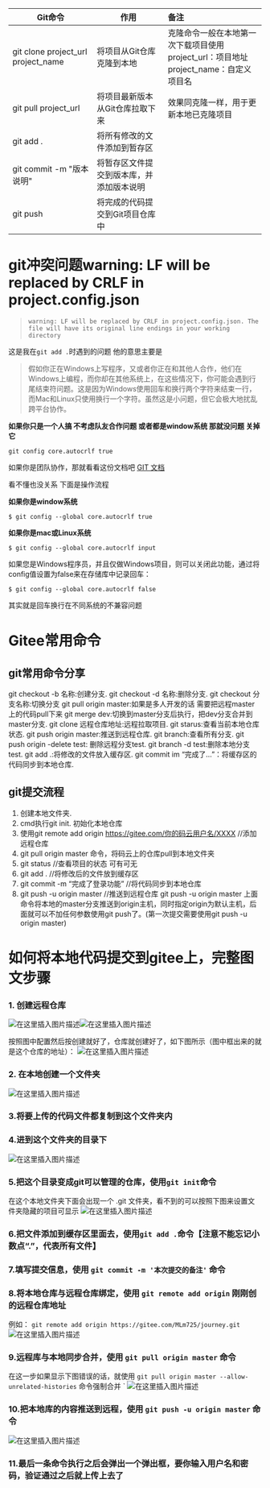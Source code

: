 | Git命令                             | 作用                                     | 备注                                                         |
| ----------------------------------- | ---------------------------------------- | :----------------------------------------------------------- |
| git clone  project_url project_name | 将项目从Git仓库克隆到本地                | 克隆命令一般在本地第一次下载项目使用  <br />project_url：项目地址 <br />project_name：自定义项目名 |
| git pull  project_url               | 将项目最新版本从Git仓库拉取下来          | 效果同克隆一样，用于更新本地已克隆项目                       |
| git add .                           | 将所有修改的文件添加到暂存区             |                                                              |
| git commit -m "版本说明"            | 将暂存区文件提交到版本库，并添加版本说明 |                                                              |
| git push                            | 将完成的代码提交到Git项目仓库中          |                                                              |

# git冲突问题warning: LF will be replaced by CRLF in project.config.json

> `warning: LF will be replaced by CRLF in project.config.json. The file will have its original line endings in your working directory`

这是我在`git add .`时遇到的问题
他的意思主要是

> 假如你正在Windows上写程序，又或者你正在和其他人合作，他们在Windows上编程，而你却在其他系统上，在这些情况下，你可能会遇到行尾结束符问题。这是因为Windows使用回车和换行两个字符来结束一行，而Mac和Linux只使用换行一个字符。虽然这是小问题，但它会极大地扰乱跨平台协作。

**如果你只是一个人搞 不考虑队友合作问题 或者都是window系统 那就没问题 关掉它**

```
git config core.autocrlf true
```

如果你是团队协作，那就看看这份文档吧
[GIT 文档](https://git-scm.com/book/en/v2/Customizing-Git-Git-Configuration#Formatting-and-Whitespace)

看不懂也没关系
下面是操作流程

**如果你是window系统**

```
$ git config --global core.autocrlf true
```

**如果你是mac或Linux系统**

```
$ git config --global core.autocrlf input
```

如果您是Windows程序员，并且仅做Windows项目，则可以关闭此功能，通过将config值设置为false来在存储库中记录回车：

```
$ git config --global core.autocrlf false
```

其实就是回车换行在不同系统的不兼容问题

# Gitee常用命令

## git常用命令分享

git checkout -b 名称:创建分支.
git checkout -d 名称:删除分支.
git checkout 分支名称:切换分支
git pull origin master:如果是多人开发的话 需要把远程master上的代码pull下来
git merge dev:切换到master分支后执行，把dev分支合并到master分支.
git clone 远程仓库地址:远程拉取项目.
git starus:查看当前本地仓库状态.
git push origin master:推送到远程仓库.
git branch:查看所有分支.
git push origin -delete test: 删除远程分支test.
git branch -d test:删除本地分支test.
git add .:将修改的文件放入缓存区.
git commit im “完成了…”：将缓存区的代码同步到本地仓库.

## git提交流程

1. 创建本地文件夹.
2. cmd执行git init. 初始化本地仓库
3. 使用git remote add origin https://gitee.com/你的码云用户名/XXXX //添加远程仓库
4. git pull origin master 命令，将码云上的仓库pull到本地文件夹
5. git status //查看项目的状态 可有可无
6. git add . //将修改后的文件放到缓存区
7. git commit -m “完成了登录功能” //将代码同步到本地仓库
8. git push -u origin master //推送到远程仓库
git push -u origin master 上面命令将本地的master分支推送到origin主机，同时指定origin为默认主机，后面就可以不加任何参数使用git push了。(第一次提交需要使用git push -u origin master)

# 如何将本地代码提交到gitee上，完整图文步骤

### 1. 创建远程仓库

![在这里插入图片描述](01.Gitee常用命令.assets/watermark,type_ZmFuZ3poZW5naGVpdGk,shadow_10,text_aHR0cHM6Ly9ibG9nLmNzZG4ubmV0L3dlaXhpbl80NTE4NDYyNw==,size_16,color_FFFFFF,t_70.png)![在这里插入图片描述](01.Gitee常用命令.assets/watermark,type_ZmFuZ3poZW5naGVpdGk,shadow_10,text_aHR0cHM6Ly9ibG9nLmNzZG4ubmV0L3dlaXhpbl80NTE4NDYyNw==,size_16,color_FFFFFF,t_70-16690842271121.png)

按照图中配置然后按创建就好了，仓库就创建好了，如下图所示（图中框出来的就是这个仓库的地址）：
![在这里插入图片描述](01.Gitee常用命令.assets/watermark,type_ZmFuZ3poZW5naGVpdGk,shadow_10,text_aHR0cHM6Ly9ibG9nLmNzZG4ubmV0L3dlaXhpbl80NTE4NDYyNw==,size_16,color_FFFFFF,t_70-16690842587086.png)

### 2. 在本地创建一个文件夹

![在这里插入图片描述](01.Gitee常用命令.assets/watermark,type_ZmFuZ3poZW5naGVpdGk,shadow_10,text_aHR0cHM6Ly9ibG9nLmNzZG4ubmV0L3dlaXhpbl80NTE4NDYyNw==,size_16,color_FFFFFF,t_70-16690842587087.png)

### 3.将要上传的代码文件都复制到这个文件夹内

### 4.进到这个文件夹的目录下

![在这里插入图片描述](01.Gitee常用命令.assets/watermark,type_ZmFuZ3poZW5naGVpdGk,shadow_10,text_aHR0cHM6Ly9ibG9nLmNzZG4ubmV0L3dlaXhpbl80NTE4NDYyNw==,size_16,color_FFFFFF,t_70-166908428701312.png)

### 5.把这个目录变成git可以管理的仓库，使用`git init`命令

在这个本地文件夹下面会出现一个 .git 文件夹，看不到的可以按照下图来设置文件夹隐藏的项目可显示
![在这里插入图片描述](01.Gitee常用命令.assets/watermark,type_ZmFuZ3poZW5naGVpdGk,shadow_10,text_aHR0cHM6Ly9ibG9nLmNzZG4ubmV0L3dlaXhpbl80NTE4NDYyNw==,size_16,color_FFFFFF,t_70-166908428701413.png)

### 6.把文件添加到缓存区里面去，使用`git add .`命令【注意不能忘记小数点“.”，代表所有文件】

### 7.填写提交信息，使用 `git commit -m '本次提交的备注'` 命令

### 8.将本地仓库与远程仓库绑定，使用 `git remote add origin` 刚刚创的远程仓库地址

例如： `git remote add origin https://gitee.com/MLm725/journey.git`
![在这里插入图片描述](01.Gitee常用命令.assets/watermark,type_ZmFuZ3poZW5naGVpdGk,shadow_10,text_aHR0cHM6Ly9ibG9nLmNzZG4ubmV0L3dlaXhpbl80NTE4NDYyNw==,size_16,color_FFFFFF,t_70-166908440048221.png)

### 9.远程库与本地同步合并，使用 `git pull origin master` 命令

在这一步如果显示下图错误的话，就使用 `git pull origin master --allow-unrelated-histories` 命令强制合并
`
![在这里插入图片描述](01.Gitee常用命令.assets/20200713093339582.png)

### 10.把本地库的内容推送到远程，使用 `git push -u origin master` 命令

![在这里插入图片描述](01.Gitee常用命令.assets/watermark,type_ZmFuZ3poZW5naGVpdGk,shadow_10,text_aHR0cHM6Ly9ibG9nLmNzZG4ubmV0L3dlaXhpbl80NTE4NDYyNw==,size_16,color_FFFFFF,t_70-166908442103726.png)

### 11.最后一条命令执行之后会弹出一个弹出框，要你输入用户名和密码，验证通过之后就上传上去了